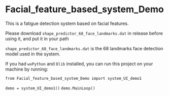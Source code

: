 # Facial_feature_based_system_Demo

This is a fatigue detection system based on facial features.


Please download `shape_predictor_68_face_landmarks.dat` in release before using it, and put it in your path


`shape_predictor_68_face_landmarks.dat` is the 68 landmarks face detection model used in the system.


If you had `wxPython` and `Dlib` installed, you can run this project on your machine by running:

`from Facial_feature_based_system_Demo import system_UI_demo1`

`demo = system_UI_demo1()`
`demo.MainLoop()`
